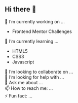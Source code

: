 ## Hi there 👋

<!--
**MadArtistPhoto/MadArtistPhoto** is a ✨ _special_ ✨ repository because its `README.md` (this file) appears on your GitHub profile.
-->

🔭 I’m currently working on ...
- Frontend Mentor Challenges

🌱 I’m currently learning ...
- HTML5
- CSS3
- Javascript

👯 I’m looking to collaborate on ...<br>
🤔 I’m looking for help with ...<br>
💬 Ask me about ...<br>
📫 How to reach me: ...<br>
⚡ Fun fact: ...
